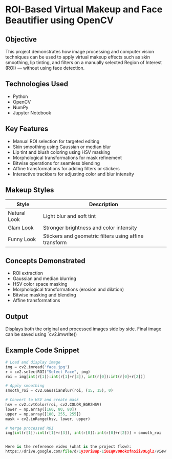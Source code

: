 
# ROI-Based Virtual Makeup and Face Beautifier using OpenCV

## Objective

This project demonstrates how image processing and computer vision techniques can be used to apply virtual makeup effects such as skin smoothing, lip tinting, and filters on a manually selected Region of Interest (ROI) — without using face detection.

## Technologies Used

* Python
* OpenCV
* NumPy
* Jupyter Notebook

## Key Features

* Manual ROI selection for targeted editing
* Skin smoothing using Gaussian or median blur
* Lip tint and blush coloring using HSV masking
* Morphological transformations for mask refinement
* Bitwise operations for seamless blending
* Affine transformations for adding filters or stickers
* Interactive trackbars for adjusting color and blur intensity

## Makeup Styles

| Style        | Description                                           |
| ------------ | ----------------------------------------------------- |
| Natural Look | Light blur and soft tint                              |
| Glam Look    | Stronger brightness and color intensity               |
| Funny Look   | Stickers and geometric filters using affine transform |

## Concepts Demonstrated

* ROI extraction
* Gaussian and median blurring
* HSV color space masking
* Morphological transformations (erosion and dilation)
* Bitwise masking and blending
* Affine transformations

## Output

Displays both the original and processed images side by side.
Final image can be saved using `cv2.imwrite()


## Example Code Snippet

```python
# Load and display image
img = cv2.imread('face.jpg')
r = cv2.selectROI("Select Face", img)
roi = img[int(r[1]):int(r[1]+r[3]), int(r[0]):int(r[0]+r[2])]

# Apply smoothing
smooth_roi = cv2.GaussianBlur(roi, (15, 15), 0)

# Convert to HSV and create mask
hsv = cv2.cvtColor(roi, cv2.COLOR_BGR2HSV)
lower = np.array([160, 80, 80])
upper = np.array([180, 255, 255])
mask = cv2.inRange(hsv, lower, upper)

# Merge processed ROI
img[int(r[1]):int(r[1]+r[3]), int(r[0]):int(r[0]+r[2])] = smooth_roi


Here is the reference video (what is the project flow):
https://drive.google.com/file/d/1y39riBup-1i6EqKv0RokzfnSiiv9Lgl2/view?usp=drivesdk
